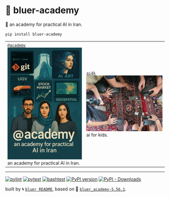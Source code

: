 # 📐 bluer-academy

📐 an academy for practical AI in Iran.

```bash
pip install bluer-academy
```

|   |   |
| --- | --- |
| [`@academy`](./bluer_academy/docs/academy) [![image](https://github.com/kamangir/assets2/raw/main/academy/concepts/06.png?raw=true)](./bluer_academy/docs/academy) an academy for practical AI in Iran. | [`ai4k`](./bluer_academy/docs/ai4k) [![image](https://github.com/kamangir/assets2/raw/main/ai4k/20250604_154200.jpg?raw=true)](./bluer_academy/docs/ai4k) ai for kids. |

---


[![pylint](https://github.com/kamangir/bluer-academy/actions/workflows/pylint.yml/badge.svg)](https://github.com/kamangir/bluer-academy/actions/workflows/pylint.yml) [![pytest](https://github.com/kamangir/bluer-academy/actions/workflows/pytest.yml/badge.svg)](https://github.com/kamangir/bluer-academy/actions/workflows/pytest.yml) [![bashtest](https://github.com/kamangir/bluer-academy/actions/workflows/bashtest.yml/badge.svg)](https://github.com/kamangir/bluer-academy/actions/workflows/bashtest.yml) [![PyPI version](https://img.shields.io/pypi/v/bluer-academy.svg)](https://pypi.org/project/bluer-academy/) [![PyPI - Downloads](https://img.shields.io/pypi/dd/bluer-academy)](https://pypistats.org/packages/bluer-academy)

built by 🌀 [`bluer README`](https://github.com/kamangir/bluer-objects/tree/main/bluer_objects/README), based on 📐 [`bluer_academy-5.56.1`](https://github.com/kamangir/bluer-academy).
